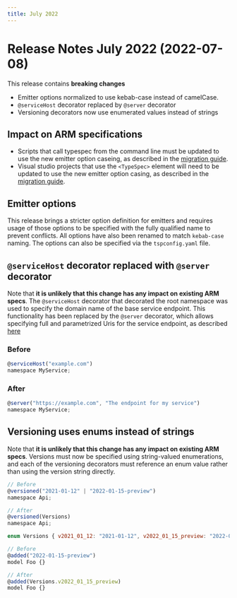 ```yaml
---
title: July 2022
---
```


# Release Notes July 2022 (2022-07-08)

This release contains **breaking changes**

- Emitter options normalized to use kebab-case instead of camelCase.
- `@serviceHost` decorator replaced by `@server` decorator
- Versioning decorators now use enumerated values instead of strings

## Impact on ARM specifications

- Scripts that call typespec from the command line must be updated to use the new emitter option caseing, as described in the [migration guide](#migrating-command-line-scripts).
- Visual studio projects that use the `<TypeSpec>` element will need to be updated to use the new emitter option casing, as described in the [migration guide](#migrating-projects).

## Emitter options

This release brings a stricter option definition for emitters and requires usage of those options to be specified with the fully qualified name to prevent conflicts.
All options have also been renamed to match `kebab-case` naming.
The options can also be specified via the `tspconfig.yaml` file.

## `@serviceHost` decorator replaced with `@server` decorator

Note that **it is unlikely that this change has any impact on existing ARM specs**. The `@serviceHost` decorator that decorated the root namespace was used to specify the domain name of the base service endpoint. This functionality has been replaced by the `@server` decorator, which allows specifying full and parametrized Uris for the service endpoint, as described [here](https://github.com/microsoft/typespec/tree/main/docs/tutorial.md#service-definition-and-metadata)

### Before

```JavaScript
@serviceHost("example.com")
namespace MyService;

```

### After

```JavaScript
@server("https://example.com", "The endpoint for my service")
namespace MyService;

```

## Versioning uses enums instead of strings

Note that **it is unlikely that this change has any impact on existing ARM specs**. Versions must now be specified using string-valued enumerations, and each of the versioning decorators must reference an enum value rather than using the version string directly.

```JavaScript
// Before
@versioned("2021-01-12" | "2022-01-15-preview")
namespace Api;

// After
@versioned(Versions)
namespace Api;

enum Versions { v2021_01_12: "2021-01-12", v2022_01_15_preview: "2022-01-15-preview" }
```

```JavaScript
// Before
@added("2022-01-15-preview")
model Foo {}

// After
@added(Versions.v2022_01_15_preview)
model Foo {}

```
